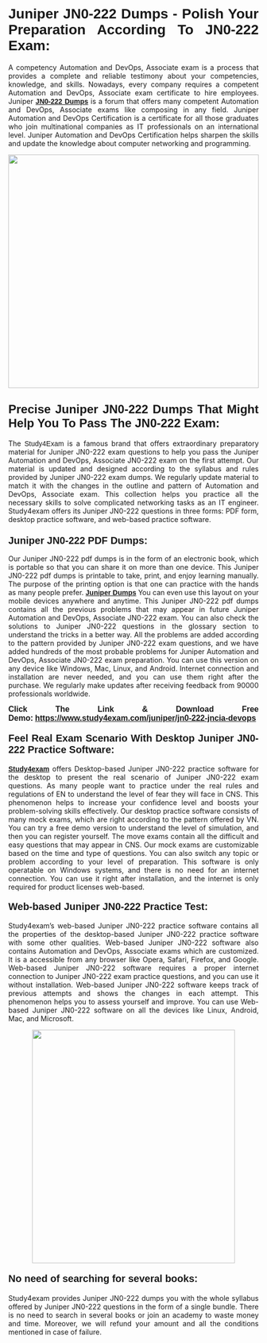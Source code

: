 <h1 style="text-align: justify;"><strong><span style="font-family:Lucida Sans Unicode,Lucida Grande,sans-serif;">Juniper JN0-222 Dumps - Polish Your Preparation According To JN0-222 Exam:</span></strong></h1>

<p style="text-align: justify;">A competency Automation and DevOps, Associate exam is a process that provides a complete and reliable testimony about your competencies, knowledge, and skills. Nowadays, every company requires a competent Automation and DevOps, Associate exam certificate to hire employees. Juniper <a href="https://www.study4exam.com/juniper/jn0-222-valid-dumps"><span style="font-family:Verdana,Geneva,sans-serif;"><strong>JN0-222 Dumps</strong></span></a> is a forum that offers many competent Automation and DevOps, Associate exams like composing in any field. Juniper Automation and DevOps Certification is a certificate for all those graduates who join multinational companies as IT professionals on an international level. Juniper Automation and DevOps Certification helps sharpen the skills and update the knowledge about computer networking and programming.</p>

<p style="text-align: justify;"><a href="https://www.study4exam.com/juniper/jn0-222-jncia-devops"><img alt="" src="https://www.thequestionanswers.com/wp-content/uploads/2022/06/S4E-Cert-Exams-Questions-Banner.webp" style="width: 100%; height: 470px;" /></a></p>

<h2 style="text-align: justify;"><span style="font-family:Lucida Sans Unicode,Lucida Grande,sans-serif;"><strong><span style="font-size:24px;">Precise Juniper JN0-222 Dumps That Might Help You To Pass The JN0-222 Exam:</span></strong></span></h2>

<p style="text-align: justify;">The <span style="font-family:Lucida Sans Unicode,Lucida Grande,sans-serif;">Study4Exam</span> is a famous brand that offers extraordinary preparatory material for Juniper JN0-222 exam questions to help you pass the Juniper Automation and DevOps, Associate JN0-222 exam on the first attempt. Our material is updated and designed according to the syllabus and rules provided by Juniper JN0-222 exam dumps. We regularly update material to match it with the changes in the outline and pattern of Automation and DevOps, Associate exam. This collection helps you practice all the necessary skills to solve complicated networking tasks as an IT engineer. Study4exam offers its Juniper JN0-222 questions in three forms: PDF form, desktop practice software, and web-based practice software. </p>

<h3 style="text-align: justify;"><strong><span style="font-size:20px;"><span style="font-family:Lucida Sans Unicode,Lucida Grande,sans-serif;">Juniper JN0-222 PDF Dumps:</span></span></strong></h3>

<p style="text-align: justify;">Our Juniper JN0-222 pdf dumps is in the form of an electronic book, which is portable so that you can share it on more than one device. This Juniper JN0-222 pdf dumps is printable to take, print, and enjoy learning manually. The purpose of the printing option is that one can practice with the hands as many people prefer. <a href="https://www.study4exam.com/juniper-exams"><span style="font-family:Lucida Sans Unicode,Lucida Grande,sans-serif;"><strong>Juniper Dumps</strong></span></a> You can even use this layout on your mobile devices anywhere and anytime. This Juniper JN0-222 pdf dumps contains all the previous problems that may appear in future Juniper Automation and DevOps, Associate JN0-222 exam. You can also check the solutions to Juniper JN0-222 questions in the glossary section to understand the tricks in a better way. All the problems are added according to the pattern provided by Juniper JN0-222 exam questions, and we have added hundreds of the most probable problems for Juniper Automation and DevOps, Associate JN0-222 exam preparation. You can use this version on any device like Windows, Mac, Linux, and Android. Internet connection and installation are never needed, and you can use them right after the purchase. We regularly make updates after receiving feedback from 90000 professionals worldwide.</p>

<p style="text-align: justify;"><span style="font-family:Lucida Sans Unicode,Lucida Grande,sans-serif;"><strong><span style="font-size:16px;">Click The Link & Download Free Demo:</span></strong></span> <strong><span style="font-family:Lucida Sans Unicode,Lucida Grande,sans-serif;"><span style="font-size:16px;"><a href="https://www.study4exam.com/juniper/jn0-222-jncia-devops">https://www.study4exam.com/juniper/jn0-222-jncia-devops</a></span></span></strong></p>

<h4 style="text-align: justify;"><strong><span style="font-family:Lucida Sans Unicode,Lucida Grande,sans-serif;"><span style="font-size:20px;">Feel Real Exam Scenario With Desktop Juniper JN0-222 Practice Software:</span></span></strong></h4>

<p style="text-align: justify;"><a href="https://www.study4exam.com/"><span style="font-family:Verdana,Geneva,sans-serif;"><strong>Study4exam</strong></span></a> offers Desktop-based Juniper JN0-222 practice software for the desktop to present the real scenario of Juniper JN0-222 exam questions. As many people want to practice under the real rules and regulations of EN to understand the level of fear they will face in CNS. This phenomenon helps to increase your confidence level and boosts your problem-solving skills effectively. Our desktop practice software consists of many mock exams, which are right according to the pattern offered by VN. You can try a free demo version to understand the level of simulation, and then you can register yourself. The move exams contain all the difficult and easy questions that may appear in CNS. Our mock exams are customizable based on the time and type of questions. You can also switch any topic or problem according to your level of preparation. This software is only operatable on Windows systems, and there is no need for an internet connection. You can use it right after installation, and the internet is only required for product licenses web-based. </p>

<h4 style="text-align: justify;"><span style="font-family:Lucida Sans Unicode,Lucida Grande,sans-serif;"><strong><span style="font-size:20px;">Web-based Juniper JN0-222 Practice Test:</span></strong></span></h4>

<p style="text-align: justify;">Study4exam’s web-based Juniper JN0-222 practice software contains all the properties of the desktop-based Juniper JN0-222 practice software with some other qualities. Web-based Juniper JN0-222 software also contains Automation and DevOps, Associate exams which are customized. It is a accessible from any browser like Opera, Safari, Firefox, and Google. Web-based Juniper JN0-222 software requires a proper internet connection to Juniper JN0-222 exam practice questions, and you can use it without installation. Web-based Juniper JN0-222 software keeps track of previous attempts and shows the changes in each attempt. This phenomenon helps you to assess yourself and improve. You can use Web-based Juniper JN0-222 software on all the devices like Linux, Android, Mac, and Microsoft.</p>

<p style="text-align: center;"><a href="https://www.study4exam.com/juniper/jn0-222-jncia-devops"><img alt="" src="https://www.thequestionanswers.com/wp-content/uploads/2022/06/S4E-Cert-Exams-Questions-Discount-Banner.webp" style="width: 90%; height: 470px;" /></a></p>

<h4 style="text-align: justify;"><span style="font-family:Lucida Sans Unicode,Lucida Grande,sans-serif;"><strong><span style="font-size:20px;">No need of searching for several books:</span></strong></span></h4>

<p style="text-align: justify;">Study4exam provides Juniper JN0-222 dumps you with the whole syllabus offered by Juniper JN0-222 questions in the form of a single bundle. There is no need to search in several books or join an academy to waste money and time. Moreover, we will refund your amount and all the conditions mentioned in case of failure.</p>
